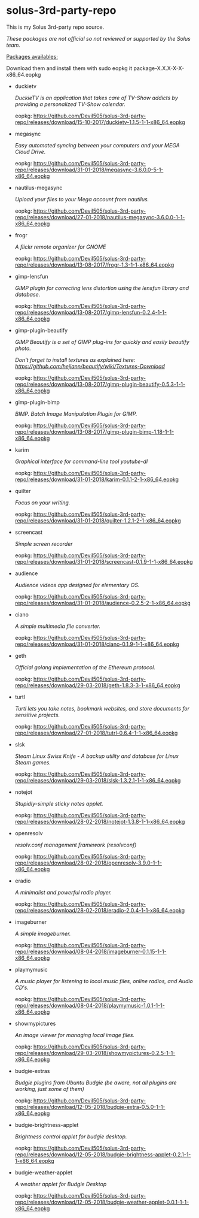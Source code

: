 # solus-3rd-party-repo


This is my Solus 3rd-party repo source. 

*These packages are not official so not reviewed or supported by the Solus team.*

<u>Packages availables:</u>

Download them and install them with sudo eopkg it package-X.X.X-X-X-x86_64.eopkg

- duckietv

  _DuckieTV is an application that takes care of TV-Show addicts by providing a personalized TV-Show calendar._

  eopkg: <https://github.com/Devil505/solus-3rd-party-repo/releases/download/15-10-2017/duckietv-1.1.5-1-1-x86_64.eopkg>

- megasync

  _Easy automated syncing between your computers and your MEGA Cloud Drive._

  eopkg: <https://github.com/Devil505/solus-3rd-party-repo/releases/download/31-01-2018/megasync-3.6.0.0-5-1-x86_64.eopkg>


- nautilus-megasync

  _Upload your files to your Mega account from nautilus._

  eopkg: <https://github.com/Devil505/solus-3rd-party-repo/releases/download/27-01-2018/nautilus-megasync-3.6.0.0-1-1-x86_64.eopkg>


- frogr

  _A flickr remote organizer for GNOME_

  eopkg: <https://github.com/Devil505/solus-3rd-party-repo/releases/download/13-08-2017/frogr-1.3-1-1-x86_64.eopkg>

- gimp-lensfun

  _GIMP plugin for correcting lens distortion using the lensfun library and database._

  eopkg: <https://github.com/Devil505/solus-3rd-party-repo/releases/download/13-08-2017/gimp-lensfun-0.2.4-1-1-x86_64.eopkg>

- gimp-plugin-beautify

  _GIMP Beautify is a set of GIMP plug-ins for quickly and easily beautify photo._

  *Don't forget to install textures as explained here: <https://github.com/hejiann/beautify/wiki/Textures-Download>*

  eopkg: <https://github.com/Devil505/solus-3rd-party-repo/releases/download/13-08-2017/gimp-plugin-beautify-0.5.3-1-1-x86_64.eopkg>

- gimp-plugin-bimp

  _BIMP. Batch Image Manipulation Plugin for GIMP._

  eopkg: <https://github.com/Devil505/solus-3rd-party-repo/releases/download/13-08-2017/gimp-plugin-bimp-1.18-1-1-x86_64.eopkg>

- karim

  _Graphical interface for command-line tool youtube-dl_

  eopkg: <https://github.com/Devil505/solus-3rd-party-repo/releases/download/31-01-2018/karim-0.1.1-2-1-x86_64.eopkg>

- quilter

  _Focus on your writing._

  eopkg: <https://github.com/Devil505/solus-3rd-party-repo/releases/download/31-01-2018/quilter-1.2.1-2-1-x86_64.eopkg>

- screencast

  _Simple screen recorder_

  eopkg: <https://github.com/Devil505/solus-3rd-party-repo/releases/download/31-01-2018/screencast-0.1.9-1-1-x86_64.eopkg>

- audience

  _Audience videos app designed for elementary OS._

  eopkg: <https://github.com/Devil505/solus-3rd-party-repo/releases/download/31-01-2018/audience-0.2.5-2-1-x86_64.eopkg>

- ciano

  _A simple multimedia file converter._

  eopkg: <https://github.com/Devil505/solus-3rd-party-repo/releases/download/31-01-2018/ciano-0.1.9-1-1-x86_64.eopkg>

- geth

  _Official golang implementation of the Ethereum protocol._

  eopkg: <https://github.com/Devil505/solus-3rd-party-repo/releases/download/29-03-2018/geth-1.8.3-3-1-x86_64.eopkg>

- turtl

  _Turtl lets you take notes, bookmark websites, and store documents for sensitive projects._

  eopkg: <https://github.com/Devil505/solus-3rd-party-repo/releases/download/27-01-2018/tutrl-0.6.4-1-1-x86_64.eopkg>

- slsk

  _Steam Linux Swiss Knife - A backup utility and database for Linux Steam games._

  eopkg: <https://github.com/Devil505/solus-3rd-party-repo/releases/download/29-03-2018/slsk-1.3.2.1-1-1-x86_64.eopkg>

- notejot

  _Stupidly-simple sticky notes applet._

  eopkg: <https://github.com/Devil505/solus-3rd-party-repo/releases/download/28-02-2018/notejot-1.3.8-1-1-x86_64.eopkg>

- openresolv

  _resolv.conf management framework (resolvconf)_

  eopkg: <https://github.com/Devil505/solus-3rd-party-repo/releases/download/28-02-2018/openresolv-3.9.0-1-1-x86_64.eopkg>

- eradio

  _A minimalist and powerful radio player._

  eopkg: <https://github.com/Devil505/solus-3rd-party-repo/releases/download/28-02-2018/eradio-2.0.4-1-1-x86_64.eopkg>

- imageburner

  _A simple imageburner._

  eopkg: <https://github.com/Devil505/solus-3rd-party-repo/releases/download/08-04-2018/imageburner-0.1.15-1-1-x86_64.eopkg>

- playmymusic

  _A music player for listening to local music files, online radios, and Audio CD's._

  eopkg: <https://github.com/Devil505/solus-3rd-party-repo/releases/download/08-04-2018/playmymusic-1.0.1-1-1-x86_64.eopkg>

- showmypictures

  _An image viewer for managing local image files._

  eopkg: <https://github.com/Devil505/solus-3rd-party-repo/releases/download/29-03-2018/showmypictures-0.2.5-1-1-x86_64.eopkg>

- budgie-extras

  _Budgie plugins from Ubuntu Budgie (be aware, not all plugins are working, just some of them)_

  eopkg: <https://github.com/Devil505/solus-3rd-party-repo/releases/download/12-05-2018/budgie-extra-0.5.0-1-1-x86_64.eopkg>

- budgie-brightness-applet

  _Brightness control applet for budgie desktop._

  eopkg: <https://github.com/Devil505/solus-3rd-party-repo/releases/download/12-05-2018/budgie-brightness-applet-0.2.1-1-1-x86_64.eopkg>

- budgie-weather-applet

  _A weather applet for Budgie Desktop_

  eopkg: <https://github.com/Devil505/solus-3rd-party-repo/releases/download/12-05-2018/budgie-weather-applet-0.0.1-1-1-x86_64.eopkg>

